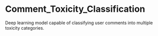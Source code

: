 # Comment_Toxicity_Classification
Deep learning model capable of classifying user comments into multiple toxicity categories.
